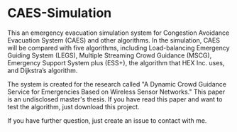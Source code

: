 # CAES-Simulation

This an emergency evacuation simulation system for Congestion Avoidance Evacuation System (CAES) and other algorithms.
In the simulation, CAES will be compared with five algorithms, including Load-balancing Emergency Guiding System (LEGS), Multiple Streaming Crowd Guidance (MSCG), Emergency Support System plus (ESS+), the algorithm that HEX Inc. uses, and Dijkstra’s algorithm.

The system is created for the research called "A Dynamic Crowd Guidance Service for Emergencies Based on Wireless Sensor Networks."
This paper is an undisclosed master's thesis.
If you have read this paper and want to test the algorithm, just download this project.

If you have further question, just create an issue to contact with me.
